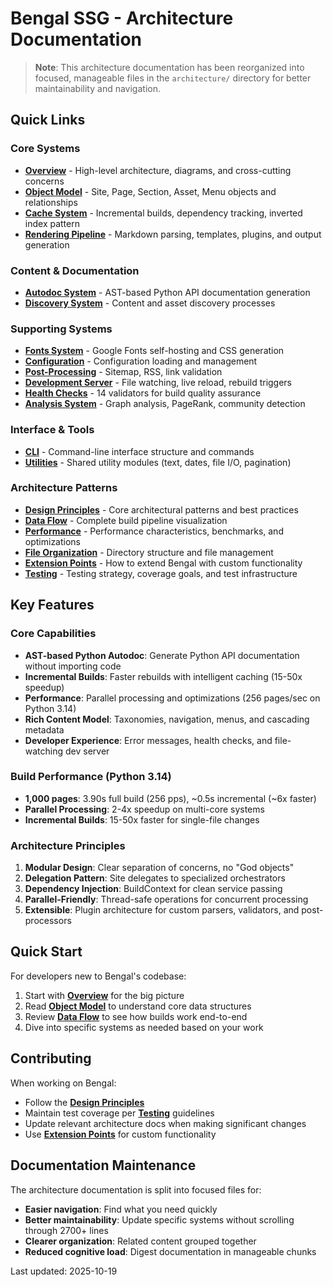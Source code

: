 # Bengal SSG - Architecture Documentation

> **Note**: This architecture documentation has been reorganized into focused, manageable files in the `architecture/` directory for better maintainability and navigation.

## Quick Links

### Core Systems
- **[Overview](./architecture/overview.md)** - High-level architecture, diagrams, and cross-cutting concerns
- **[Object Model](./architecture/object-model.md)** - Site, Page, Section, Asset, Menu objects and relationships
- **[Cache System](./architecture/cache.md)** - Incremental builds, dependency tracking, inverted index pattern
- **[Rendering Pipeline](./architecture/rendering.md)** - Markdown parsing, templates, plugins, and output generation

### Content & Documentation
- **[Autodoc System](./architecture/autodoc.md)** - AST-based Python API documentation generation
- **[Discovery System](./architecture/discovery.md)** - Content and asset discovery processes

### Supporting Systems
- **[Fonts System](./architecture/fonts.md)** - Google Fonts self-hosting and CSS generation
- **[Configuration](./architecture/config.md)** - Configuration loading and management
- **[Post-Processing](./architecture/postprocess.md)** - Sitemap, RSS, link validation
- **[Development Server](./architecture/server.md)** - File watching, live reload, rebuild triggers
- **[Health Checks](./architecture/health.md)** - 14 validators for build quality assurance
- **[Analysis System](./architecture/analysis.md)** - Graph analysis, PageRank, community detection

### Interface & Tools
- **[CLI](./architecture/cli.md)** - Command-line interface structure and commands
- **[Utilities](./architecture/utils.md)** - Shared utility modules (text, dates, file I/O, pagination)

### Architecture Patterns
- **[Design Principles](./architecture/design-principles.md)** - Core architectural patterns and best practices
- **[Data Flow](./architecture/data-flow.md)** - Complete build pipeline visualization
- **[Performance](./architecture/performance.md)** - Performance characteristics, benchmarks, and optimizations
- **[File Organization](./architecture/file-organization.md)** - Directory structure and file management
- **[Extension Points](./architecture/extension-points.md)** - How to extend Bengal with custom functionality
- **[Testing](./architecture/testing.md)** - Testing strategy, coverage goals, and test infrastructure

## Key Features

### Core Capabilities
- **AST-based Python Autodoc**: Generate Python API documentation without importing code
- **Incremental Builds**: Faster rebuilds with intelligent caching (15-50x speedup)
- **Performance**: Parallel processing and optimizations (256 pages/sec on Python 3.14)
- **Rich Content Model**: Taxonomies, navigation, menus, and cascading metadata
- **Developer Experience**: Error messages, health checks, and file-watching dev server

### Build Performance (Python 3.14)
- **1,000 pages**: 3.90s full build (256 pps), ~0.5s incremental (~6x faster)
- **Parallel Processing**: 2-4x speedup on multi-core systems
- **Incremental Builds**: 15-50x faster for single-file changes

### Architecture Principles
1. **Modular Design**: Clear separation of concerns, no "God objects"
2. **Delegation Pattern**: Site delegates to specialized orchestrators
3. **Dependency Injection**: BuildContext for clean service passing
4. **Parallel-Friendly**: Thread-safe operations for concurrent processing
5. **Extensible**: Plugin architecture for custom parsers, validators, and post-processors

## Quick Start

For developers new to Bengal's codebase:

1. Start with **[Overview](./architecture/overview.md)** for the big picture
2. Read **[Object Model](./architecture/object-model.md)** to understand core data structures
3. Review **[Data Flow](./architecture/data-flow.md)** to see how builds work end-to-end
4. Dive into specific systems as needed based on your work

## Contributing

When working on Bengal:
- Follow the **[Design Principles](./architecture/design-principles.md)**
- Maintain test coverage per **[Testing](./architecture/testing.md)** guidelines
- Update relevant architecture docs when making significant changes
- Use **[Extension Points](./architecture/extension-points.md)** for custom functionality

## Documentation Maintenance

The architecture documentation is split into focused files for:
- **Easier navigation**: Find what you need quickly
- **Better maintainability**: Update specific systems without scrolling through 2700+ lines
- **Clearer organization**: Related content grouped together
- **Reduced cognitive load**: Digest documentation in manageable chunks

Last updated: 2025-10-19
